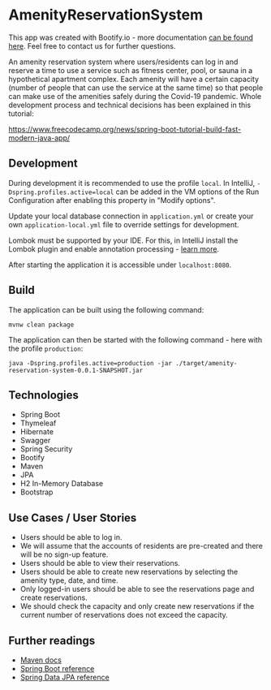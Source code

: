 # AmenityReservationSystem

This app was created with Bootify.io - more documentation [can be found here](https://bootify.io/docs/). Feel free to contact us for further questions.


An amenity reservation system where users/residents can log in and reserve a time to use a service such as fitness center, pool, or sauna in a hypothetical apartment complex. Each amenity will have a certain capacity (number of people that can use the service at the same time) so that people can make use of the amenities safely during the Covid-19 pandemic. Whole development process and technical decisions has been explained in this tutorial:

https://www.freecodecamp.org/news/spring-boot-tutorial-build-fast-modern-java-app/


## Development

During development it is recommended to use the profile `local`. In IntelliJ, `-Dspring.profiles.active=local` can be added in the VM options of the Run Configuration after enabling this property in "Modify options".

Update your local database connection in `application.yml` or create your own `application-local.yml` file to override settings for development.

Lombok must be supported by your IDE. For this, in IntelliJ install the Lombok plugin and enable annotation processing - [learn more](https://bootify.io/intellij/spring-boot-with-lombok.html).

After starting the application it is accessible under `localhost:8080`.

## Build

The application can be built using the following command:

```
mvnw clean package
```

The application can then be started with the following command - here with the profile `production`:

```
java -Dspring.profiles.active=production -jar ./target/amenity-reservation-system-0.0.1-SNAPSHOT.jar
```
## Technologies
* Spring Boot
* Thymeleaf
* Hibernate
* Swagger
* Spring Security
* Bootify
* Maven
* JPA
* H2 In-Memory Database
* Bootstrap

## Use Cases / User Stories
* Users should be able to log in.
* We will assume that the accounts of residents are pre-created and there will be no sign-up feature.
* Users should be able to view their reservations.
* Users should be able to create new reservations by selecting the amenity type, date, and time.
* Only logged-in users should be able to see the reservations page and create reservations.
* We should check the capacity and only create new reservations if the current number of reservations does not exceed the capacity.

## Further readings

* [Maven docs](https://maven.apache.org/guides/index.html)  
* [Spring Boot reference](https://docs.spring.io/spring-boot/docs/current/reference/htmlsingle/)  
* [Spring Data JPA reference](https://docs.spring.io/spring-data/jpa/docs/current/reference/html/)  
